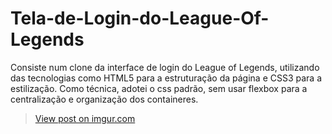 # Tela-de-Login-do-League-Of-Legends
<p>Consiste num clone da interface de login do League of Legends, utilizando das tecnologias como HTML5 para a estruturação da página e CSS3 para a estilização.
Como técnica, adotei o css padrão, sem usar flexbox para a centralização e organização dos containeres.
</p>
<blockquote class="imgur-embed-pub" lang="en" data-id="HWFDr8w"><a href="https://imgur.com/HWFDr8w">View post on imgur.com</a></blockquote><script async src="//s.imgur.com/min/embed.js" charset="utf-8"></script>


